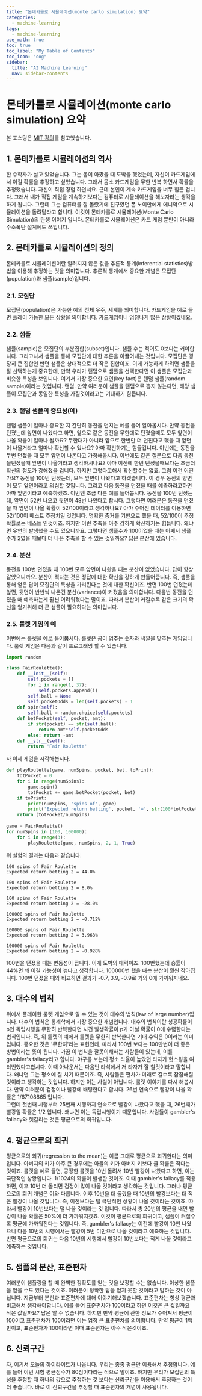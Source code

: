 ```yaml
---
title: "몬테카를로 시뮬레이션(monte carlo simulation) 요약" 
categories:
  - machine-learning
tags:
  - machine-learning
use_math: true
toc: true
toc_label: "My Table of Contents"
toc_icon: "cog"
sidebar:
  title: "AI Machine Learning"
  nav: sidebar-contents
---
```


# 몬테카를로 시뮬레이션(monte carlo simulation) 요약

본 포스팅은 [MIT 강의](https://www.youtube.com/watch?v=OgO1gpXSUzU&ab_channel=MITOpenCourseWare)를 참고했습니다. 

## 1. 몬테카를로 시뮬레이션의 역사

한 수학자가 살고 있었습니다. 
그는 몸이 아팠을 때 도박을 했었는데, 자신이 카드게임에서 이길 확률을 추정하고 싶었습니다. 
그래서 몸소 카드게임을 무한 반복 하면서 확률을 추정했습니다. 
자신이 직접 경험 하면서요. 
근데 본인이 계속 카드게임을 너무 힘든 겁니다. 
그래서 내가 직접 게임을 계속하기보다는 컴퓨터로 시뮬레이션을 해보자라는 생각을 하게 됩니다. 
그런데 그는 컴퓨터를 잘 몰랐기에 친구였던 폰 노이만에게 에니악으로 시뮬레이션을 돌려달라고 합니다. 
이것이 몬테카를로 시뮬레이션(Monte Carlo Simulation)의 탄생 이야기 입니다. 
몬테카를로 시뮬레이션은 카드 게임 뿐만이 아니라 수소폭탄 설계에도 쓰입니다. 

## 2. 몬테카를로 시뮬레이션의 정의

몬테카를로 시뮬레이션이란 알려지지 않은 값을 추론적 통계(inferential statistics)방법을 이용해 추정하는 것을 의미합니다. 
추론적 통계에서 중요한 개념은 모집단(population)과 샘플(sample)입니다. 

### 2.1. 모집단 

모집단(population)은 가능한 예의 전체 우주, 세계를 의미합니다. 
카드게임을 예로 들면 플레이 가능한 모든 상황을 의미합니다. 카드게임이니 엄청나게 많은 상황이겠네요. 


### 2.2. 샘플

샘플(sample)은 모집단의 부분집합(subset)입니다. 샘플 수는 적어도 0보다는 커야합니다. 
그리고나서 샘플을 통해 모집단에 대한 추론을 이끌어내는 것입니다. 
모집단은 굉장히 큰 집합인 반면 샘플은 상대적으로 더 작은 집합이죠. 
이게 가능하게 하려면 샘플을 잘 선택하는게 중요한데, 만약 우리가 랜덤으로 샘플을 선택한다면 
이 샘플은 모집단과 비슷한 특성을 보입니다. 
여기서 가장 중요한 요인(key fact)은 랜덤 샘플(random sample)이라는 것입니다. 랜덤. 
만약 여러분이 샘플을 랜덤으로 뽑지 않는다면, 해당 샘플이 모집단과 동일한 특성을 가질것이라고는 기대하기 힘듭니다. 

### 2.3. 랜덤 샘플의 중요성(예)

랜덤 샘플이 얼마나 중요한 지 간단히 동전을 던지는 예를 들어 알아봅시다. 
만약 동전을 던졌는데 앞면이 나왔다고 하면, 
앞으로 같은 동전을 무한대로 던졌을때도 모두 앞면이 나올 확률이 얼마나 될까요? 
무한대가 아니라 앞으로 한번만 더 던진다고 했을 때 앞면이 나올거라고 얼마나 확신할 수 있나요? 
아마 확신하기는 힘들겁니다. 
이번에는 동전을 두번 던졌을 때 모두 앞면이 나온다고 가정해봅시다. 
이번에도 같은 질문으로 다음 동전을던졌을때 앞면이 나올거라고 생각하시나요? 
아마 이전에 한번 던졌을때보다는 조금더 확신의 정도가 강해졌을 겁니다. 
하지만 그렇다고해서 확신할수는 없죠. 
그럼 이건 어떤가요? 
동전을 100번 던졌는데, 모두 앞면이 나왔다고 하겠습니다. 
이 경우 동전의 양면이 모두 앞면이라고 의심할 것입니다. 
그리고 다음 동전을 던졌을 때를 예측하라고하면 아마 앞면이라고 예측하겠죠. 
이번엔 조금 다른 예를 들어봅시다. 
동전을 100번 던졌는데, 앞면이 52번 나오고 뒷면이 48번 나왔다고 합시다. 
그렇다면 여러분은 동전을 던졌을 때 앞면이 나올 확률이 52/100이라고 생각하나요? 
아마 주어진 데이터를 이용하면 52/100이 베스트 추정치일 것입니다. 
명확한 증거를 기반으로 했을 때, 52/100이 추정 확률로는 베스트 인것이죠. 
하지만 이런 추측을 아주 강하게 확신하기는 힘듭니다. 
왜냐면 우연히 발생했을 수도 있으니까요. 
그렇다면 샘플수가 100이었을 때는 어째서 샘플수가 2였을 때보다 더 나은 추측을 할 수 있는 것일까요? 
답은 분산에 있습니다.

### 2.4. 분산

동전을 100번 던졌을 때 100번 모두 앞면이 나왔을 때는 분산이 없었습니다. 답이 항상 같았으니까요. 
분산이 적다는 것은 정답에 대한 확신을 강하게 만들어줍니다. 즉, 샘플을 통해 얻은 답이 모집단의 특성을 가리킨다는 것에 대한 확신이죠. 
반면 100번 던졌는데 앞면, 뒷면이 반반씩 나온건 분산(variance)이 커졌음을 의미합니다. 
다음번 동전을 던졌을 때 예측하는게 훨씬 어려워졌다는 말이죠. 
따라서 분산이 커질수록 같은 크기의 확신을 얻기위해 더 큰 샘플이 필요하다는 의미입니다. 

### 2.5. 룰렛 게임의 예 

이번에는 룰렛을 예로 들어봅시다. 룰렛은 공이 멈추는 숫자와 색깔을 맞추는 게임입니다. 
룰렛 게임은 다음과 같이 프로그래밍 할 수 있습니다. 

```python
import random

class FairRoulette():
    def __init__(self):
        self.pockets = []
        for i in range(1, 37):
            self.pockets.append(i)
        self.ball = None
        self.pocketOdds = len(self.pockets) - 1
    def spin(self):
        self.ball = random.choice(self.pockets)
    def betPocket(self, pocket, amt):
        if str(pocket) == str(self.ball):
            return amt*self.pocketOdds
        else: return -amt
    def __str__(self):
        return 'Fair Roulette'
```

자 이제 게임을 시작해봅시다. 

```python
def playRoulette(game, numSpins, pocket, bet, toPrint):
    totPocket = 0
    for i in range(numSpins):
        game.spin()
        totPocket += game.betPocket(pocket, bet)
    if toPrint:
        print(numSpins, 'spins of', game)
        print('Expected return betting', pocket, '=', str(100*totPocket/numSpins) + '%\n')
    return (totPocket/numSpins)
    
game = FairRoulette()
for numSpins in (100, 100000):
    for i in range(3):
        playRoulette(game, numSpins, 2, 1, True)
```

위 실험의 결과는 다음과 같습니다. 

```
100 spins of Fair Roulette
Expected return betting 2 = 44.0%

100 spins of Fair Roulette
Expected return betting 2 = 8.0%

100 spins of Fair Roulette
Expected return betting 2 = -28.0%

100000 spins of Fair Roulette
Expected return betting 2 = -0.712%

100000 spins of Fair Roulette
Expected return betting 2 = 3.968%

100000 spins of Fair Roulette
Expected return betting 2 = -0.928%
```

100번을 던졌을 때는 변동성이 큽니다. 이게 도박의 매력이죠. 
100번했는데 승률이 44%면 꽤 이길 가능성이 높다고 생각합니다. 
100000번 했을 때는 분산이 훨씬 작아집니다. 
100번 던졌을 때와 비교하면 결과가 -0.7, 3.9, -0.9로 거의 0에 가까워지네요.

## 3. 대수의 법칙

위에서 플레이한 룰렛 게임으로 알 수 있는 것이 대수의 법칙(law of large number)입니다. 
대수의 법칙은 통계학에서 가장 중요한 개념입니다. 
대수의 법칙이란 성공확률이 p인 독립시행을 무한히 반복한다면 
사건 발생확률이 p가 아닐 확률이 0에 수렴한다는 법칙입니다. 
즉, 위 룰렛의 예에서 룰렛을 무한히 반복한다면 기대 수익은 0이라는 의미입니다. 
중요한 것은 '무한히'라는 표현인데, 따라서 100번 보다는 100만번이 더 좋은 방법이라는 뜻이 됩니다. 
가끔 이 법칙을 잘못이해하는 사람들이 있는데, 이를 gambler's fallacy라고 합니다. 
야구를 보는데 평소 타율이 높았던 타자가 헛스윙을 여러번했다고합시다. 
이때 아나운서는 다음번 타석에서 저 타자가 잘 칠것이라고 말합니다. 
왜냐면 그는 평소에 잘 치기 때문이죠. 
즉, 사람들은 편차가 미래로 갈수록 잠잠해질 것이라고 생각하는 것입니다. 
하지만 이는 사실이 아닙니다. 
룰렛 이야기를 다시 해봅시다. 
만약 여러분이 검정이나 빨강에 배팅한다고 합시다. 
26번 연속으로 빨강이 나올 확률은 1/67108865 입니다.  
그런데 첫번째 시행부터 25번째 시행까지 연속으로 빨강이 나왔다고 했을 때, 
26번째가 빨강일 확률은 1/2 입니다. 왜냐면 이는 독립시행이기 때문입니다. 
사람들이 gambler's fallacy와 헷갈리는 것은 평균으로의 회귀입니다.

## 4. 평균으로의 회귀

평균으로의 회귀(regression to the mean)는 이름 그대로 평균으로 회귀한다는 의미입니다. 
아버지의 키가 아주 큰 경우에는 아들의 키가 아버지 키보다 클 확률은 적다는 것이죠. 
룰렛을 예로 들면, 공정한 룰렛을 10번 돌려서 10번 빨강이 나왔다고 하면, 이는 극단적인 상황입니다. 
1/1024의 확률이 발생한 것이죠. 
이때 gambler's fallacy를 적용하면, 이후 10번 더 돌리면 검정이 많이 나올 것이라고 생각하는 것입니다. 
그러나 평균으로의 회귀 개념은 이와 다릅니다. 
이후 10번을 더 돌렸을 때 10번의 빨강보다는 더 적은 빨강이 나올 것입니다. 
즉, 이전보다는 덜 극단적인 상황이 나올 것이라는 것이죠. 
따라서 빨강이 10번보다는 덜 나올 것이라는 것 입니다. 
따라서 총 20번의 평균을 내면 빨강이 나올 확률은 50%에 더 가까워지겠죠. 
이것이 평균으로의 회귀이고, 샘플이 커질수록 평균에 가까워진다는 것입니다. 
즉, gambler's fallacy는 이전에 빨강이 10번 나왔으니 다음 10번의 시행에서는 빨강이 5번 미만으로 나올 것이라고 예측하는 것입니다. 
반면 평균으로의 회귀는 다음 10번의 시행에서 빨강이 10번보다는 적게 나올 것이라고 예측하는 것입니다. 

## 5. 샘플의 분산, 표준편차

여러분이 샘플링을 할 때 완벽한 정확도를 얻는 것을 보장할 수는 없습니다. 
이상한 샘플을 얻을 수도 있다는 것이죠. 
여러분이 정확한 답을 얻지 못할 것이라고 말하는 것이 아닙니다. 
지금부터 분산과 표준편차에 대해 이야기해보겠습니다. 
표준편차는 항상 평균과 비교해서 생각해야합니다. 
예를 들어 표준편차가 100이라고 하면 이것은 큰 값일까요 작은 값일까요?
답은 알 수 없습니다. 
하지만 만약 평균에 관한 정보가 주어져서 평균이 100이고 표준편차가 100이라면 
이는 엄청 큰 표준편차를 의미합니다. 
만약 평균이 1백만이고, 표준편차가 100이라면 이때 표준편차는 아주 작은것이죠. 

## 6. 신뢰구간 

자, 여기서 오늘의 하이라이트가 나옵니다. 
우리는 종종 평균만 이용해서 추정합니다. 예를 들어 이번 시험 평균점수가 80점이다라는 식으로 말이죠. 
하지만 우리가 모집단의 특성을 추정할 때 하나의 값으로 추정하는 것 보다는 신뢰구간을 이용해서 추정하는 것이 더 좋습니다. 
바로 이 신뢰구간을 추정할 때 표준편차의 개념이 사용됩니다. 
